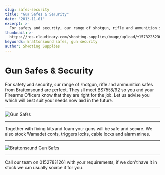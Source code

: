 ```yaml
---
slug: safes-security
title: "Gun Safes & Security"
date: "2012-11-01"
excerpt: >-
  For safety and security, our range of shotgun, rifle and ammunition safes from Brattonsound are perfect.
thumbnail: >-
  https://res.cloudinary.com/shooting-supplies/image/upload/v1573223230/shop/DSC_0041_up6hod_puswow.webp
keywords: brattonsound safes, gun security
author: Shooting Supplies
---
```


# **Gun Safes & Security**

For safety and security, our range of shotgun, rifle and ammunition safes from Brattonsound are perfect. They all meet BS7558/92 so you and your Firearms Officers know that they are right for the job. Let us advise you which will best suit your needs now and in the future.

---

![Gun Safes](https://res.cloudinary.com/shooting-supplies/image/upload/v1573223230/shop/DSC_0041_up6hod_puswow.webp)

---

Together with fixing kits and foam your guns will be safe and secure. We also stock Wamadet cords, triggers locks, cable locks and alarm mines.

---

![Brattonsound Gun Safes](https://res.cloudinary.com/shooting-supplies/image/upload/v1573223231/shop/DSC_0043_myffln_tseinh.webp)

---

Call our team on 01527831261 with your requirements, if we don't have it in stock we can usually source it for you.
